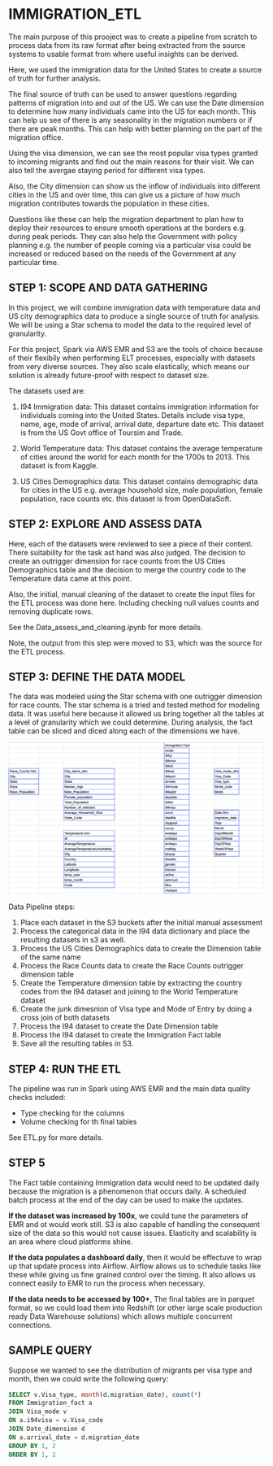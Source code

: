 # IMMIGRATION_ETL

The main purpose of this prooject was to create a pipeline from scratch to process data from its raw
format after being extracted from the source systems to usable format from where useful insights can be derived.

Here, we used the immigration data for the United States to create a source of truth for further analysis.

The final source of truth can be used to answer questions regarding patterns of migration into and out of the US.
We can use the Date dimension to determine how many individuals came into the US for each month. 
This can help us see of there is any seasonality in the migration numbers or if there are peak months. 
This can help with better planning on the part of the migration office.

Using the visa dimension, we can see the most popular visa types granted to incoming migrants and find out the main reasons for their visit. 
We can also tell the avergae staying period for different visa types.

Also, the City dimension can show us the inflow of individuals into different cities in the US and over time, this can give us a picture of how much migration contributes towards the population in these cities.

Questions like these can help the migration department to plan how to deploy their resources to ensure smooth operations at the borders e.g. during peak periods. They can also help the Government with policy planning e.g. the number of people coming via a particular visa could be increased or reduced based on the needs of the Government at any particular time.

## STEP 1: SCOPE AND DATA GATHERING

In this project, we will combine immigration data with temperature data and US city demographics data to produce
a single source of truth for analysis. We will be using a Star schema to model the data to the required level
of granularity.

For this project, Spark via AWS EMR and S3 are the tools of choice because of their flexibily when performing ELT processes,
especially with datasets from very diverse sources. They also scale elastically, which means our solution is already future-proof
with respect to dataset size.

The datasets used are:
1. I94 Immigration data: This dataset contains immigration information for individuals coming into the United States. Details
include visa type, name, age, mode of arrival, arrival date, departure date etc. This dataset is from the US Govt office of Toursim and Trade.

2. World Temperature data: This dataset contains the average temperature of cities around the world for each month for the 1700s to 2013. 
This dataset is from Kaggle.

3. US Cities Demographics data: This dataset contains demographic data for cities in the US e.g. average household size, male population, female
population, race counts etc. this dataset is from OpenDataSoft.


## STEP 2: EXPLORE AND ASSESS DATA

Here, each of the datasets were reviewed to see a piece of their content. There suitability for the task ast hand was also judged.
The decision to create an outrigger dimension for race counts from the US Cities Demographics table and the decision to merge the country code 
to the Temperature data came at this point.

Also, the initial, manual cleaning of the dataset to create the input files for the ETL process was done here. Including checking null values counts
and removing duplicate rows.

See the Data_assess_and_cleaning.ipynb for more details.

Note, the output from this step were moved to S3, which was the source for the ETL process.


## STEP 3: DEFINE THE DATA MODEL

The data was modeled using the Star schema with one outrigger dimension for race counts. The star schema is a tried and tested 
method for modeling data. It was useful here because it allowed us bring together all the tables at a level of granularity which 
we could determine. During analysis, the fact table can be sliced and diced along each of the dimensions we have.

![Data model diagram](/data_model.png)

Data Pipeline steps:
1. Place each dataset in the S3 buckets after the initial manual assessment
2. Process the categorical data in the I94 data dictionary and place the resulting datasets in s3 as well.
3. Process the US Cities Demographics data to create the Dimension table of the same name
4. Process the Race Counts data to create the Race Counts outrigger dimension table
5. Create the Temperature dimension table by extracting the country codes from the I94 dataset and joining to the World Temperature dataset
6. Create the junk dimesnion of Visa type and Mode of Entry by doing a cross join of both datasets
7. Process the I94 dataset to create the Date Dimension table
8. Process the I94 dataset to create the Immigration Fact table
9. Save all the resulting tables in S3.


## STEP 4: RUN THE ETL
The pipeline was run in Spark using AWS EMR and the main data quality checks included:
- Type checking for the columns
- Volume checking for th final tables

See ETL.py for more details.

## STEP 5

The Fact table containing Immigration data would need to be updated daily because the migration is a phenomenon that occurs daily. A scheduled batch process
at the end of the day can be used to make the updates.

**If the dataset was increased by 100x**, we could tune the parameters of EMR and ot would work still. S3 is also capable of handling the consequent size of the
data so this would not cause issues. Elasticity and scalability is an area where cloud platforms shine.

**If the data populates a dashboard daily**, then it would be effectuve to wrap up that update process into Airflow. Airflow allows us to schedule tasks like these while giving us fine grained control over the timing. It also allows us connect easily to EMR to run the process when necessary.

**If the data needs to be accessed by 100+**, The final tables are in parquet format, so we could load them into Redshift (or other large scale production ready Data Warehouse solutions) which allows multiple concurrent connections.


## SAMPLE QUERY

Suppose we wanted to see the distribution of migrants per visa type and month, then we could write the following query:

```sql
SELECT v.Visa_type, month(d.migration_date), count(*)
FROM Immigration_fact a
JOIN Visa_mode v
ON a.i94visa = v.Visa_code
JOIN Date_dimension d
ON a.arrival_date = d.migration_date
GROUP BY 1, 2
ORDER BY 1, 2
```

